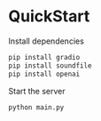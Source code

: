 # QuickStart

Install dependencies

```bash
pip install gradio
pip install soundfile
pip install openai
```

Start the server

```
python main.py
```
